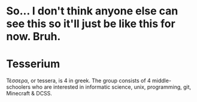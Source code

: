 # So... I don't think anyone else can see this so it'll just be like this for now. Bruh.

# Tesserium

Τέσσερα, or tessera, is 4 in greek. The group consists of 4 middle-schoolers who are interested in informatic science, unix, programming, git, Minecraft & DCSS.
